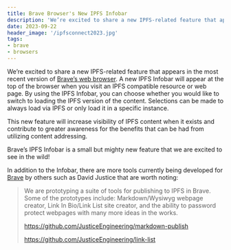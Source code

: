 ```yaml
---
title: Brave Browser's New IPFS Infobar
description: 'We’re excited to share a new IPFS-related feature that appears in the most recent version of Brave.'
date: 2023-09-22
header_image: '/ipfsconnect2023.jpg'
tags:
- brave
- browsers
---
```


We’re excited to share a new IPFS-related feature that appears in the most recent version of [Brave’s web browser](https://brave.com/). A new IPFS Infobar will appear at the top of the browser when you visit an IPFS compatible resource or web page. By using the IPFS Infobar, you can choose whether you would like to switch to loading the IPFS version of the content. Selections can be made to always load via IPFS or only load it in a specific instance.

This new feature will increase visibility of IPFS content when it exists and contribute to greater awareness for the benefits that can be had from utilizing content addressing.

Brave’s IPFS Infobar is a small but mighty new feature that we are excited to see in the wild!

In addition to the Infobar, there are more tools currently being developed for [Brave](https://brave.com/) by others such as David Justice that are worth noting:

> We are prototyping a suite of tools for publishing to IPFS in Brave. Some of the prototypes include: Markdown/Wysiwyg webpage creator, Link In Bio/Link List site creator, and the ability to password protect webpages with many more ideas in the works.
> 
> 
> https://github.com/JusticeEngineering/markdown-publish
> 
> https://github.com/JusticeEngineering/link-list
>
